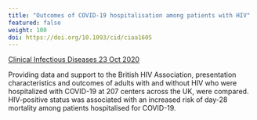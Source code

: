 ```yaml
---
title: "Outcomes of COVID-19 hospitalisation among patients with HIV"
featured: false
weight: 100
doi: https://doi.org/10.1093/cid/ciaa1605
---
```


[Clinical Infectious Diseases 23 Oct 2020]({{page.doi}})

Providing data and support to the British HIV Association, presentation
characteristics and outcomes of adults with and without HIV who were
hospitalized with COVID-19 at 207 centers across the UK, were compared.
HIV-positive status was associated with an increased risk of day-28
mortality among patients hospitalised for COVID-19.
